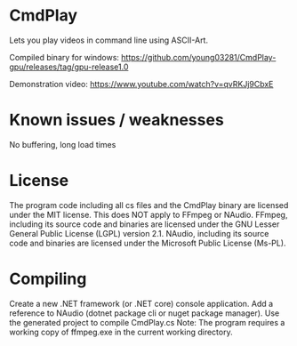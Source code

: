 # CmdPlay
Lets you play videos in command line using ASCII-Art.

Compiled binary for windows: https://github.com/young03281/CmdPlay-gpu/releases/tag/gpu-release1.0

Demonstration video: https://www.youtube.com/watch?v=qvRKJj9CbxE

# Known issues / weaknesses
No buffering, long load times

# License
The program code including all cs files and the CmdPlay binary are licensed under the MIT license. This does NOT apply to FFmpeg or NAudio.
FFmpeg, including its source code and binaries are licensed under the GNU Lesser General Public License (LGPL) version 2.1.
NAudio, including its source code and binaries are licensed under the Microsoft Public License (Ms-PL).

# Compiling
Create a new .NET framework (or .NET core) console application. Add a reference to NAudio (dotnet package cli or nuget package manager). Use the generated project to compile CmdPlay.cs
Note: The program requires a working copy of ffmpeg.exe in the current working directory.
